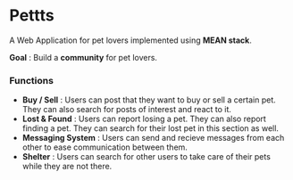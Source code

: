 # Pettts  

A Web Application for pet lovers implemented using **MEAN stack**.

**Goal** : Build a **community** for pet lovers.
### **Functions**
- **Buy / Sell** : Users can post that they want to buy or sell a certain pet. They can also search for posts of interest and react to it.
- **Lost & Found** : Users can report losing a pet. They can also report finding a pet. They can search for their lost pet in this section as well.
- **Messaging System** : Users can send and recieve messages from each other to ease communication between them.
- **Shelter** : Users can search for other users to take care of their pets while they are not there.
